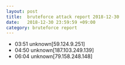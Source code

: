 ```yaml
---
layout: post
title:  bruteforce attack report 2018-12-30
date:   2018-12-30 23:59:59 +09:00
category: bruteforce report
---
```


* 03:51 unknown[59.124.9.251]
* 04:50 unknown[187.103.249.139]
* 06:04 unknown[79.158.248.148]
